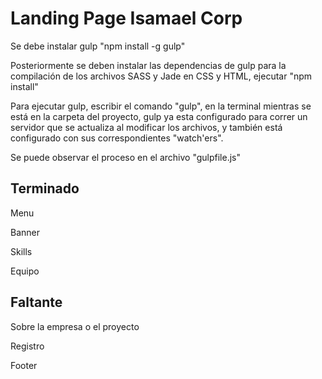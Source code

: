 # Landing Page Isamael Corp

Se debe instalar gulp "npm install -g gulp"

Posteriormente se deben instalar las dependencias de gulp para la compilación de los archivos SASS y Jade en CSS y HTML, ejecutar "npm install"

Para ejecutar gulp, escribir el comando "gulp", en la terminal mientras se está en la carpeta del proyecto, gulp ya esta configurado para correr un servidor que se actualiza al modificar los archivos, y también está configurado con sus correspondientes "watch'ers".

Se puede observar el proceso en el archivo "gulpfile.js"

## Terminado

Menu

Banner

Skills

Equipo

## Faltante

Sobre la empresa o el proyecto

Registro

Footer
